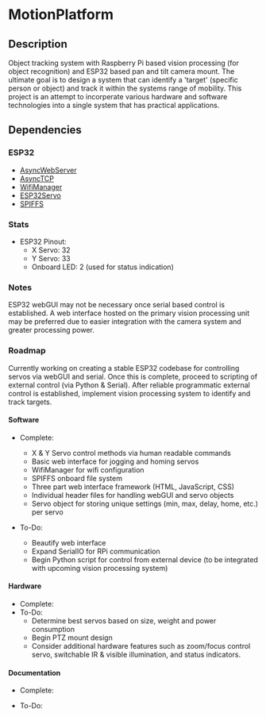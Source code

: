 # MotionPlatform

## Description
  
  Object tracking system with Raspberry Pi based vision processing (for object recognition) and ESP32 based pan and tilt camera mount.
  The ultimate goal is to design a system that can identify a 'target' (specific person or object) and track it within the systems range of mobility. This project is an attempt to incorperate various hardware and software technologies into a single system that has practical applications.

## Dependencies
  
### ESP32

- [AsyncWebServer](https://github.com/me-no-dev/ESPAsyncWebServer)
- [AsyncTCP](https://github.com/me-no-dev/AsyncTCP)
- [WifiManager](https://github.com/tzapu/WiFiManager)
- [ESP32Servo](https://github.com/madhephaestus/ESP32Servo)
- [SPIFFS](https://docs.espressif.com/projects/esp-idf/en/latest/esp32/api-reference/storage/spiffs.html)

### Stats

- ESP32 Pinout:
  - X Servo: 32
  - Y Servo: 33
  - Onboard LED: 2 (used for status indication)

### Notes

  ESP32 webGUI may not be necessary once serial based control is established. A web interface hosted on the primary vision processing unit may be preferred due to easier integration with the camera system and greater processing power.

### Roadmap

  Currently working on creating a stable ESP32 codebase for controlling servos via webGUI and serial.
  Once this is complete, proceed to scripting of external control (via Python & Serial).
  After reliable programmatic external control is established, implement vision processing system to identify and track targets.

#### Software

- Complete:  
  - X & Y Servo control methods via human readable commands
  - Basic web interface for jogging and homing servos
  - WifiManager for wifi configuration
  - SPIFFS onboard file system
  - Three part web interface framework (HTML, JavaScript, CSS)
  - Individual header files for handling webGUI and servo objects
  - Servo object for storing unique settings (min, max, delay, home, etc.) per servo

- To-Do:
  - Beautify web interface
  - Expand SerialIO for RPi communication
  - Begin Python script for control from external device (to be integrated with upcoming vision processing system)

#### Hardware

- Complete:
- To-Do:
  - Determine best servos based on size, weight and power consumption
  - Begin PTZ mount design
  - Consider additional hardware features such as zoom/focus control servo, switchable IR & visible illumination, and status indicators.

#### Documentation

- Complete:

- To-Do:
